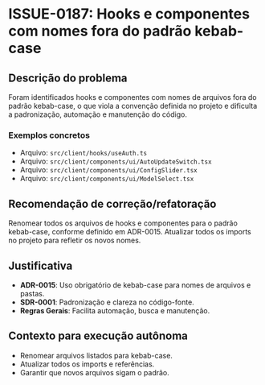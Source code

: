 # ISSUE-0187: Hooks e componentes com nomes fora do padrão kebab-case

## Descrição do problema
Foram identificados hooks e componentes com nomes de arquivos fora do padrão kebab-case, o que viola a convenção definida no projeto e dificulta a padronização, automação e manutenção do código.

### Exemplos concretos
- Arquivo: `src/client/hooks/useAuth.ts`
- Arquivo: `src/client/components/ui/AutoUpdateSwitch.tsx`
- Arquivo: `src/client/components/ui/ConfigSlider.tsx`
- Arquivo: `src/client/components/ui/ModelSelect.tsx`

## Recomendação de correção/refatoração
Renomear todos os arquivos de hooks e componentes para o padrão kebab-case, conforme definido em ADR-0015. Atualizar todos os imports no projeto para refletir os novos nomes.

## Justificativa
- **ADR-0015**: Uso obrigatório de kebab-case para nomes de arquivos e pastas.
- **SDR-0001**: Padronização e clareza no código-fonte.
- **Regras Gerais**: Facilita automação, busca e manutenção.

## Contexto para execução autônoma
- Renomear arquivos listados para kebab-case.
- Atualizar todos os imports e referências.
- Garantir que novos arquivos sigam o padrão.